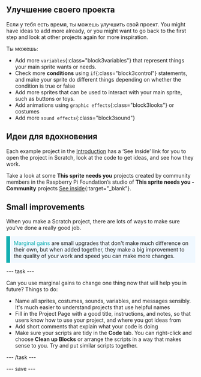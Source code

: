## Улучшение своего проекта

Если у тебя есть время, ты можешь улучшить свой проект. You might have ideas to add more already, or you might want to go back to the first step and look at other projects again for more inspiration.

Ты можешь:
- Add more `variables`{:class="block3variables"} that represent things your main sprite wants or needs.
- Check more **conditions** using `if`{:class="block3control"} statements, and make your sprite do different things depending on whether the condition is true or false
- Add more sprites that can be used to interact with your main sprite, such as buttons or toys.
- Add animations using `graphic effects`{:class="block3looks"} or costumes
- Add more `sound effects`{:class="block3sound"}

## Идеи для вдохновения

Each example project in the [Introduction](.) has a ‘See Inside’ link for you to open the project in Scratch, look at the code to get ideas, and see how they work.

Take a look at some **This sprite needs you** projects created by community members in the Raspberry Pi Foundation’s studio of **This sprite needs you - Community** projects [See inside](https://scratch.mit.edu/studios/29722869/){:target="_blank"}.

## Small improvements

When you make a Scratch project, there are lots of ways to make sure you've done a really good job.

<p style="border-left: solid; border-width:10px; border-color: #0faeb0; background-color: aliceblue; padding: 10px;">
<span style="color: #0faeb0">Marginal gains</span> are small upgrades that don't make much difference on their own, but when added together, they make a big improvement to the quality of your work and speed you can make more changes. 
</p>

--- task ---

Can you use marginal gains to change one thing now that will help you in future? Things to do:

+ Name all sprites, costumes, sounds, variables, and messages sensibly. It's much easier to understand projects that use helpful names
+ Fill in the Project Page with a good title, instructions, and notes, so that users know how to use your project, and where you got ideas from
+ Add short comments that explain what your code is doing
+ Make sure your scripts are tidy in the **Code** tab. You can right-click and choose **Clean up Blocks** or arrange the scripts in a way that makes sense to you. Try and put similar scripts together.

--- /task ---

--- save ---

